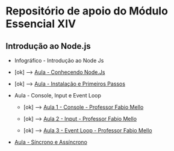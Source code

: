 # Repositório de apoio do Módulo Essencial XIV

## Introdução ao Node.js

- Infográfico - Introdução ao Node Js

- [ok] --> [Aula - Conhecendo Node.Js](https://www.youtube.com/watch?v=X3Gwq9denR0)

- [ok] --> [Aula - Instalação e Primeiros Passos](https://www.youtube.com/watch?v=k6LR9MHaqos)

- Aula - Console, Input e Event Loop
  
  - [ok] --> [Aula 1 - Console - Professor Fabio Mello](https://www.youtube.com/watch?v=Yz6FLn8l0jw)
  
  - [ok] --> [Aula 2 - Input - Professor Fabio Mello](https://www.youtube.com/watch?v=hs4FeFSJcQM)
  
  - [ok] --> [Aula 3 - Event Loop - Professor Fabio Mello](https://www.youtube.com/watch?v=tfmFP60U0as)

- [Aula - Síncrono e Assíncrono](https://www.youtube.com/watch?v=A_RMx7obeuk)
